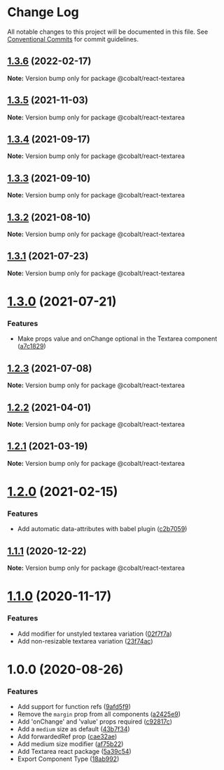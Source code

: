 # Change Log

All notable changes to this project will be documented in this file.
See [Conventional Commits](https://conventionalcommits.org) for commit guidelines.

## [1.3.6](https://github.com/Talkdesk/cobalt/compare/@cobalt/react-textarea@1.3.5...@cobalt/react-textarea@1.3.6) (2022-02-17)

**Note:** Version bump only for package @cobalt/react-textarea





## [1.3.5](https://github.com/Talkdesk/cobalt/compare/@cobalt/react-textarea@1.3.4...@cobalt/react-textarea@1.3.5) (2021-11-03)

**Note:** Version bump only for package @cobalt/react-textarea





## [1.3.4](https://github.com/Talkdesk/cobalt/compare/@cobalt/react-textarea@1.3.3...@cobalt/react-textarea@1.3.4) (2021-09-17)

**Note:** Version bump only for package @cobalt/react-textarea





## [1.3.3](https://github.com/Talkdesk/cobalt/compare/@cobalt/react-textarea@1.3.2...@cobalt/react-textarea@1.3.3) (2021-09-10)

**Note:** Version bump only for package @cobalt/react-textarea





## [1.3.2](https://github.com/Talkdesk/cobalt/compare/@cobalt/react-textarea@1.3.1...@cobalt/react-textarea@1.3.2) (2021-08-10)

**Note:** Version bump only for package @cobalt/react-textarea





## [1.3.1](https://github.com/Talkdesk/cobalt/compare/@cobalt/react-textarea@1.3.0...@cobalt/react-textarea@1.3.1) (2021-07-23)

**Note:** Version bump only for package @cobalt/react-textarea





# [1.3.0](https://github.com/Talkdesk/cobalt/compare/@cobalt/react-textarea@1.2.3...@cobalt/react-textarea@1.3.0) (2021-07-21)


### Features

* Make props value and onChange optional in the Textarea component ([a7c1829](https://github.com/Talkdesk/cobalt/commit/a7c18299d561bb96159c3816d7ba4d15a679f2c8))





## [1.2.3](https://github.com/Talkdesk/cobalt/compare/@cobalt/react-textarea@1.2.2...@cobalt/react-textarea@1.2.3) (2021-07-08)

**Note:** Version bump only for package @cobalt/react-textarea





## [1.2.2](https://github.com/Talkdesk/cobalt/compare/@cobalt/react-textarea@1.2.1...@cobalt/react-textarea@1.2.2) (2021-04-01)

**Note:** Version bump only for package @cobalt/react-textarea





## [1.2.1](https://github.com/Talkdesk/cobalt/compare/@cobalt/react-textarea@1.2.0...@cobalt/react-textarea@1.2.1) (2021-03-19)

**Note:** Version bump only for package @cobalt/react-textarea





# [1.2.0](https://github.com/Talkdesk/cobalt/compare/@cobalt/react-textarea@1.1.1...@cobalt/react-textarea@1.2.0) (2021-02-15)


### Features

* Add automatic data-attributes with babel plugin ([c2b7059](https://github.com/Talkdesk/cobalt/commit/c2b7059bce5aa329b6154294793fa9b2c5f6cd82))





## [1.1.1](https://github.com/Talkdesk/cobalt/compare/@cobalt/react-textarea@1.1.0...@cobalt/react-textarea@1.1.1) (2020-12-22)

**Note:** Version bump only for package @cobalt/react-textarea





# [1.1.0](https://github.com/Talkdesk/cobalt/compare/@cobalt/react-textarea@1.0.0...@cobalt/react-textarea@1.1.0) (2020-11-17)


### Features

* Add modifier for unstyled textarea variation ([02f7f7a](https://github.com/Talkdesk/cobalt/commit/02f7f7a8db48dd0522d45d11e86d23f6de34d82f))
* Add non-resizable textarea variation ([23f74ac](https://github.com/Talkdesk/cobalt/commit/23f74accdd43a6787f880e8a142661f5bd93fc34))





# 1.0.0 (2020-08-26)


### Features

* Add support for function refs ([9afd5f9](https://github.com/Talkdesk/cobalt/commit/9afd5f92ca0efdfa23219e210c3ed5937f0f35d7))
* Remove the `margin` prop from all components ([a2425e9](https://github.com/Talkdesk/cobalt/commit/a2425e9de8a871e6cc3e6969d6bf706eaffb19d8))
* Add 'onChange' and 'value' props required ([c92817c](https://github.com/Talkdesk/cobalt/commit/c92817c00b775f20c8a9377196f4622cbc6b7a63))
* Add a `medium` size as default ([43b7f34](https://github.com/Talkdesk/cobalt/commit/43b7f34fb31f150161f57743703df90b2d807322))
* Add forwardedRef prop ([cae32ae](https://github.com/Talkdesk/cobalt/commit/cae32aee3346680944e4798ab292ce73c490ae43))
* Add medium size modifier ([af75b22](https://github.com/Talkdesk/cobalt/commit/af75b22af3e3e9690a613c3a39dbeabdba669ca1))
* Add Textarea react package ([5a39c54](https://github.com/Talkdesk/cobalt/commit/5a39c5475cff66a0ceabc1d1e956d662f7d123e1))
* Export Component Type ([18ab992](https://github.com/Talkdesk/cobalt/commit/18ab992c5444a5b2257546601f73d4b9b592fa31))
